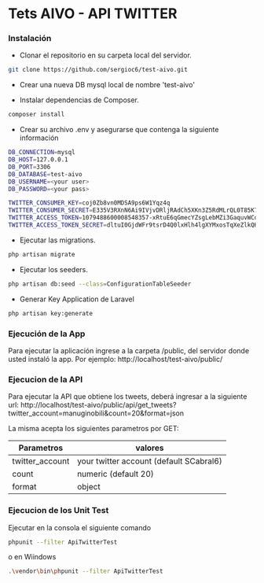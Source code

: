 # Tets AIVO - API TWITTER

### Instalación

- Clonar el repositorio en su carpeta local del servidor.
```sh
git clone https://github.com/sergioc6/test-aivo.git
```
- Crear una nueva DB mysql local de nombre 'test-aivo'

- Instalar dependencias de Composer.
```sh
composer install
```
- Crear su archivo .env y asegurarse que contenga la siguiente información
```sh
DB_CONNECTION=mysql
DB_HOST=127.0.0.1
DB_PORT=3306
DB_DATABASE=test-aivo
DB_USERNAME=<your user>
DB_PASSWORD=<your pass>

TWITTER_CONSUMER_KEY=coj0Zb8vn0MDSA9ps6W1Yqz4q
TWITTER_CONSUMER_SECRET=E335V3RXnN6Ai9IVjvDRljRAdCh5XKn3Z5RdMLrQL0T85K7HFX
TWITTER_ACCESS_TOKEN=1079488600008548357-xRtuE6qGmecYZsgLebMZi3GaquvWCd
TWITTER_ACCESS_TOKEN_SECRET=dltuI0GjdWFr9tsrD4Q0lxHlh4lgXYMxosTqXeZlkQHXk
```

- Ejecutar las migrations.
```sh
php artisan migrate
```
- Ejecutar los seeders.
```sh
php artisan db:seed --class=ConfigurationTableSeeder
```
- Generar Key Application de Laravel
```sh
php artisan key:generate
```

### Ejecución de la App
Para ejecutar la aplicación ingrese a la carpeta /public, del servidor donde usted instaló la app. Por ejemplo:
http://localhost/test-aivo/public/

### Ejecucion de la API
Para ejecutar la API que obtiene los tweets, deberá ingresar a la siguiente url:
http://localhost/test-aivo/public/api/get_tweets?twitter_account=manuginobili&count=20&format=json

La misma acepta los siguientes parametros por GET:

| Parametros | valores |
| ------ | ------ |
| twitter_account | your twitter account (default SCabral6) |
| count | numeric (default 20) |
| format | object|json|array default (json) |


### Ejecucion de los Unit Test
Ejecutar en la consola el siguiente comando
```sh
phpunit --filter ApiTwitterTest
```

o en Wiindows 
```sh
.\vendor\bin\phpunit --filter ApiTwitterTest
```
